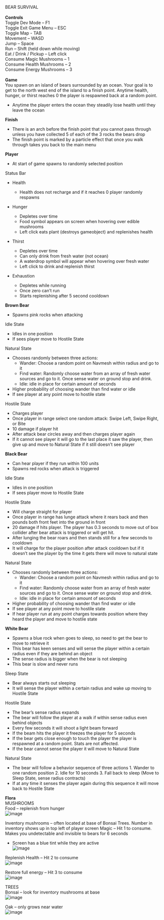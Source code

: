 BEAR SURVIVAL\
\
**Controls**\
Toggle Dev Mode – F1\
Toggle Exit Game Menu – ESC\
Toggle Map - TAB\
Movement – WASD\
Jump – Space\
Run – Shift (held down while moving)\
Eat / Drink / Pickup – Left click\
Consume Magic Mushrooms – 1\
Consume Health Mushrooms – 2\
Consume Energy Mushrooms – 3\
\
**Game**\
You spawn on an island of bears surrounded by an ocean. Your goal is to get to the north west end of the island to a finish point. Anytime health, hunger, or thirst reaches 0 the player is respawned back at a random point. 
-	Anytime the player enters the ocean they steadily lose health until they leave the ocean 
 
**Finish**
-	There is an arch before the finish point that you cannot pass through unless you have collected 5 of each of the 3 rocks the bears drop
-	The finish point is marked by a particle effect that once you walk through takes you back to the main menu
  
**Player** 
-	At start of game spawns to randomly selected position
  
Status Bar

-	Health
    - Health does not recharge and if it reaches 0 player randomly respawns

-	Hunger
    -	Depletes over time
    -	Food symbol appears on screen when hovering over edible mushrooms
    -	Left click eats plant (destroys gameobject) and replenishes health

-	Thirst
    -	Depletes over time
    -	Can only drink from fresh water (not ocean)
    -	A waterdrop symbol will appear when hovering over fresh water
    -	Left click to drink and replenish thirst

-	Exhaustion
    -	Depletes while running
    -	Once zero can’t run
    -	Starts replenishing after 5 second cooldown

**Brown Bear**
-	Spawns pink rocks when attacking
  
Idle State

-	Idles in one position
-	If sees player move to Hostile State
  
Natural State

-	Chooses randomly between three actions: 
    -	Wander: Choose a random point on Navmesh within radius and go to it
    -	Find water: Randomly choose water from an array of fresh water sources and go to it. Once sense water on ground stop and drink.
    -	Idle: idle in place for certain amount of seconds
-	Higher probability of choosing wander than find water or idle
-	If see player at any point move to hostile state
  
Hostile State

-	Charges player
-	Once player in range select one random attack: Swipe Left, Swipe Right, or Bite
-	10 damage if player hit
-	After attack bear circles away and then charges player again
-	If it cannot see player it will go to the last place it saw the player, then give up and move to Natural State if it still doesn’t see player

**Black Bear**
-	Can hear player if they run within 100 units 
-	Spawns red rocks when attack is triggered
  
Idle State

-	Idles in one position
-	If sees player move to Hostile State
  
Hostile State

-	Will charge straight for player
-	Once player in range has lunge attack where it rears back and then pounds both front feet into the ground in front
-	20 damage if hits player. The player has 0.3 seconds to move out of box collider after bear attack is triggered or will get hit.
-	After lunging the bear roars and then stands still for a few seconds to cooldown
-	It will charge for the player position after attack cooldown but if it doesn’t see the player by the time it gets there will move to natural state
  
Natural State

-	Chooses randomly between three actions: 
    -	Wander: Choose a random point on Navmesh within radius and go to it
    -	Find water: Randomly choose water from an array of fresh water sources and go to it. Once sense water on ground stop and drink.
    -	Idle: idle in place for certain amount of seconds
-	Higher probability of choosing wander than find water or idle
-	If see player at any point move to hostile state
-	If hear player run at any point charges towards position where they heard the player and move to hostile state
  
**White Bear**
-	Spawns a blue rock when goes to sleep, so need to get the bear to move to retrieve it
-	This bear has keen senses and will sense the player within a certain radius even if they are behind an object
-	The sense radius is bigger when the bear is not sleeping
-	This bear is slow and never runs
  
Sleep State

-	Bear always starts out sleeping
-	It will sense the player within a certain radius and wake up moving to Hostile State
  
Hostile State

-	The bear’s sense radius expands
-	The bear will follow the player at a walk if within sense radius even behind objects
-	Every few seconds it will shoot a light beam forward
-	If the beam hits the player it freezes the player for 5 seconds
-	If the bear gets close enough to touch the player the player is respawned at a random point. Stats are not affected.
-	If the bear cannot sense the player it will move to Natural State
  
Natural State

-	The bear will follow a behavior sequence of three actions
    	1. Wander to one random position
    	2. Idle for 10 seconds
    	3. Fall back to sleep (Move to Sleep State, sense radius contracts)
-	If at any time it senses the player again during this sequence it will move back to Hostile State
  
**Flora**\
MUSHROOMS\
 Food – replenish from hunger\
 ![image](https://github.com/nnorius/programming_projects/assets/128853412/091e9eab-2d65-431f-b941-e977f5977438)

Inventory mushrooms – often located at base of Bonsai Trees. 
Number in inventory shows up in top left of player screen
Magic – Hit 1 to consume. Makes you undetectable and invisible to bears for 6 seconds
-	Screen has a blue tint while they are active\
 ![image](https://github.com/nnorius/programming_projects/assets/128853412/c8ea6b48-ce9e-4c72-a0c1-e5d34366a223)
  
Replenish Health – Hit 2 to consume\
 ![image](https://github.com/nnorius/programming_projects/assets/128853412/ef1a5316-e74f-430e-a4cc-0b45c9157714)

Restore full energy – Hit 3 to consume\
 ![image](https://github.com/nnorius/programming_projects/assets/128853412/79f6bf24-ae06-4ed6-baf8-1a9bb4666af6)

TREES\
Bonsai – look for inventory mushrooms at base\
 ![image](https://github.com/nnorius/programming_projects/assets/128853412/ef92d744-45d1-4cbc-a491-975a381ad9d5)


Oak – only grows near water\
 ![image](https://github.com/nnorius/programming_projects/assets/128853412/58aae5e7-7c41-4e98-b975-87b2a76b1e2c)



